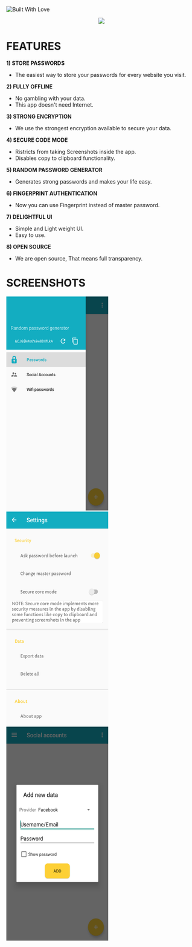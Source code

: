 <p align="left">
  <a><img title="Built With Love" src="https://forthebadge.com/images/badges/built-with-love.svg" ></a>
 </p>
 <p align="center">
  <img src="https://github.com/suryaviyyapu/ViyP/blob/master/app/src/main/ic_launcher-playstore.png">  
</p>

# FEATURES
**1) STORE PASSWORDS**
- The easiest way to store your passwords for every website you visit.

**2) FULLY OFFLINE**
- No gambling with your data.
- This app doesn't need Internet.

**3) STRONG ENCRYPTION**
- We use the strongest encryption available to secure your data.

**4) SECURE CODE MODE**
- Ristricts from taking Screenshots inside the app.
- Disables copy to clipboard functionality.

**5) RANDOM PASSWORD GENERATOR**
- Generates strong passwords and makes your life easy.

**6) FINGERPRINT AUTHENTICATION**
- Now you can use Fingerprint instead of master password.

**7) DELIGHTFUL UI**
- Simple and Light weight UI.
- Easy to use.

**8) OPEN SOURCE**
- We are open source, That means full transparency.

# SCREENSHOTS
 <img src=https://github.com/iam-v0id/ViyP/blob/master/Screenshots/1.png width="270" height="565">  <img src=https://github.com/iam-v0id/ViyP/blob/master/Screenshots/5.png width="270" height="565">  <img src=https://github.com/iam-v0id/ViyP/blob/master/Screenshots/2.png width="270" height="565"> 
